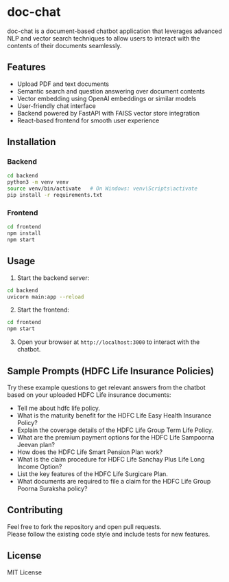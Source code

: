 
# doc-chat

doc-chat is a document-based chatbot application that leverages advanced NLP and vector search techniques to allow users to interact with the contents of their documents seamlessly.

## Features

- Upload PDF and text documents
- Semantic search and question answering over document contents
- Vector embedding using OpenAI embeddings or similar models
- User-friendly chat interface
- Backend powered by FastAPI with FAISS vector store integration
- React-based frontend for smooth user experience

## Installation

### Backend

```bash
cd backend
python3 -m venv venv
source venv/bin/activate   # On Windows: venv\Scripts\activate
pip install -r requirements.txt
```

### Frontend

```bash
cd frontend
npm install
npm start
```

## Usage

1. Start the backend server:

```bash
cd backend
uvicorn main:app --reload
```

2. Start the frontend:

```bash
cd frontend
npm start
```

3. Open your browser at `http://localhost:3000` to interact with the chatbot.

## Sample Prompts (HDFC Life Insurance Policies)

Try these example questions to get relevant answers from the chatbot based on your uploaded HDFC Life insurance documents:
- Tell me about hdfc life policy.
- What is the maturity benefit for the HDFC Life Easy Health Insurance Policy?
- Explain the coverage details of the HDFC Life Group Term Life Policy.
- What are the premium payment options for the HDFC Life Sampoorna Jeevan plan?
- How does the HDFC Life Smart Pension Plan work?
- What is the claim procedure for HDFC Life Sanchay Plus Life Long Income Option?
- List the key features of the HDFC Life Surgicare Plan.
- What documents are required to file a claim for the HDFC Life Group Poorna Suraksha policy?

## Contributing

Feel free to fork the repository and open pull requests.  
Please follow the existing code style and include tests for new features.

## License

MIT License
